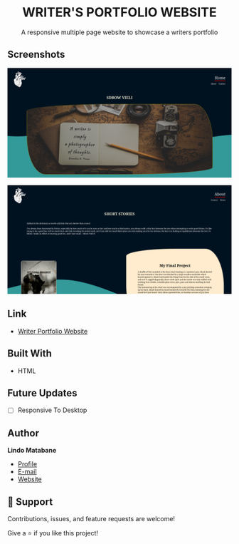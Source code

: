 <h1 align="center">WRITER'S PORTFOLIO WEBSITE</h1>

<p align="center">
  A responsive multiple page website to showcase a writers portfolio
</p>

## Screenshots

![Home](./assets/images/sitepreview1.png "Home Page")

![About](./assets/images/sitepreview2.png "About Page")

## Link

- [Writer Portfolio Website](https://lindo-code.github.io/writer-website/ "View Website")

## Built With

- HTML

## Future Updates

- [ ] Responsive To Desktop

## Author

**Lindo Matabane**

- [Profile](https://github.com/Lindo-code "Lindo Matabane")
- [E-mail](mailto:sdrowvieli1@gmail.com?subject=Hi "Hi!")
- [Website](https://lindo-code.github.io/personal_website "Welcome")

## 🤝 Support

Contributions, issues, and feature requests are welcome!

Give a ⭐️ if you like this project!
